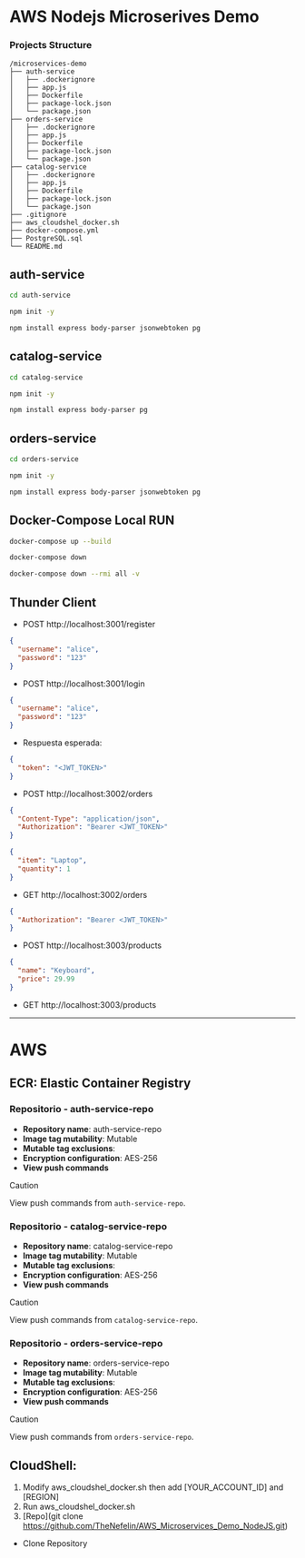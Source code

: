 # AWS Nodejs Microserives Demo

### Projects Structure
```
/microservices-demo
├── auth-service
│   ├── .dockerignore
│   ├── app.js
│   ├── Dockerfile
│   ├── package-lock.json 
│   └── package.json
├── orders-service
│   ├── .dockerignore
│   ├── app.js
│   ├── Dockerfile
│   ├── package-lock.json 
│   └── package.json
├── catalog-service
│   ├── .dockerignore
│   ├── app.js
│   ├── Dockerfile
│   ├── package-lock.json 
│   └── package.json
├── .gitignore
├── aws_cloudshel_docker.sh
├── docker-compose.yml
├── PostgreSQL.sql
└── README.md
```

## auth-service
```sh
cd auth-service
```
```sh
npm init -y
```
```sh
npm install express body-parser jsonwebtoken pg
```

## catalog-service
```sh
cd catalog-service
```
```sh
npm init -y
```
```sh
npm install express body-parser pg
```

## orders-service
```sh
cd orders-service
```
```sh
npm init -y
```
```sh
npm install express body-parser jsonwebtoken pg
```

## Docker-Compose Local RUN
```sh
docker-compose up --build
```
```sh
docker-compose down
```
```sh
docker-compose down --rmi all -v
```

## Thunder Client
- POST http://localhost:3001/register
```json
{
  "username": "alice",
  "password": "123"
}
```
- POST http://localhost:3001/login
```json
{
  "username": "alice",
  "password": "123"
}
```
- Respuesta esperada:
```json
{
  "token": "<JWT_TOKEN>"
}
```
- POST http://localhost:3002/orders
```json
{
  "Content-Type": "application/json",
  "Authorization": "Bearer <JWT_TOKEN>"
}
```
```json
{
  "item": "Laptop",
  "quantity": 1
}
```
- GET http://localhost:3002/orders
```json
{
  "Authorization": "Bearer <JWT_TOKEN>"
}
```
- POST http://localhost:3003/products
```json
{
  "name": "Keyboard",
  "price": 29.99
}
```
- GET http://localhost:3003/products

---

# AWS

## **ECR**: Elastic Container Registry
### Repositorio - auth-service-repo
- **Repository name**: auth-service-repo
- **Image tag mutability**: Mutable
- **Mutable tag exclusions**:
- **Encryption configuration**: AES-256
- **View push commands**

> [!CAUTION]
> View push commands from `auth-service-repo`.

### Repositorio - catalog-service-repo
- **Repository name**: catalog-service-repo
- **Image tag mutability**: Mutable
- **Mutable tag exclusions**:
- **Encryption configuration**: AES-256
- **View push commands**

> [!CAUTION]
> View push commands from `catalog-service-repo`.

### Repositorio - orders-service-repo
- **Repository name**: orders-service-repo
- **Image tag mutability**: Mutable
- **Mutable tag exclusions**:
- **Encryption configuration**: AES-256
- **View push commands**

> [!CAUTION]
> View push commands from `orders-service-repo`.

## **CloudShell**:
1. Modify aws_cloudshel_docker.sh then add [YOUR_ACCOUNT_ID] and [REGION]
2. Run aws_cloudshel_docker.sh
3. [Repo](git clone https://github.com/TheNefelin/AWS_Microservices_Demo_NodeJS.git)
- Clone Repository

